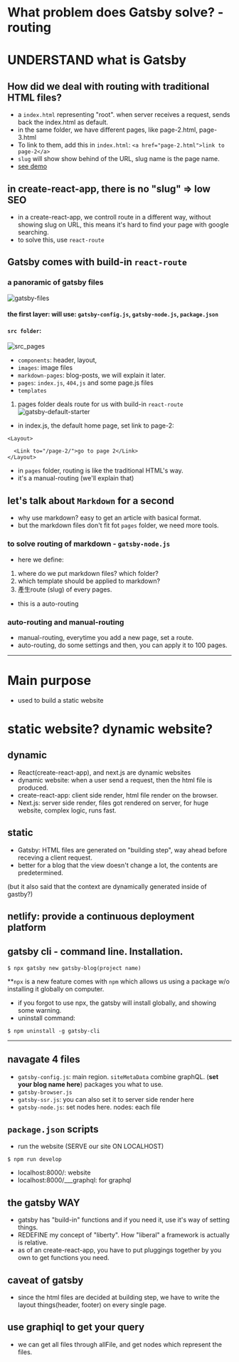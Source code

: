 # What problem does Gatsby solve? - routing  
# UNDERSTAND what is Gatsby

## How did we deal with routing with traditional HTML files?
- a ```index.html``` representing "root". when server receives a request, sends back the index.html as default.
- in the same folder, we have different pages, like page-2.html, page-3.html
- To link to them, add this in ```index.html```: ```<a href="page-2.html">link to page-2</a>```
- ```slug``` will show show behind of the URL, slug name is the page name.
- [see demo](https://dreamy-gates-80ef34.netlify.app/)


## in create-react-app, there is no "slug" => low SEO
- in a create-react-app, we controll route in a different way, without showing slug on URL, this means it's hard to find your page with google searching.
- to solve this, use ```react-route```

## Gatsby comes with build-in ```react-route```

### a panoramic of gatsby files
![gatsby-files](https://user-images.githubusercontent.com/51497994/117394179-3eacd980-af28-11eb-867a-f6d47be72d6a.png)
#### the first layer: will use: ```gatsby-config.js```, ```gatsby-node.js```, ```package.json```
#### ```src folder```:
![src_pages](https://user-images.githubusercontent.com/51497994/117394761-4c169380-af29-11eb-9a96-827c633dc9bc.png)
- ```components```: header, layout,
- ```images```: image files
- ```markdown-pages```: blog-posts, we will explain it later.
- ```pages```: ```index.js```, ```404,js``` and some page.js files 
- ```templates```
1. pages folder deals route for us with build-in ```react-route```\
![gatsby-default-starter](https://user-images.githubusercontent.com/51497994/117395536-b2e87c80-af2a-11eb-80f5-7e335c137ad0.png)
- in index.js, the default home page, set link to page-2:
```react
<Layout>

  <Link to="/page-2/">go to page 2</Link>
</Layout>
```
- in ```pages``` folder, routing is like the traditional HTML's way.
- it's a manual-routing (we'll explain that)

## let's talk about ```Markdown``` for a second
- why use markdown? easy to get an article with basical format.
- but the markdown files don't fit fot ```pages``` folder, we need more tools.

### to solve routing of markdown - ```gatsby-node.js```
- here we define:
1. where do we put markdown files? which folder?
2. which template should be applied to markdown?
3. 產生route (slug) of every pages.
- this is a auto-routing

### auto-routing and manual-routing
- manual-routing, everytime you add a new page, set a route. 
- auto-routing, do some settings and then, you can apply it to 100 pages.

-----

# Main purpose
- used to build a static website

# static website? dynamic website?
## dynamic
- React(create-react-app), and next.js are dynamic websites
- dynamic website: when a user send a request, then the html file is produced.
- create-react-app: client side render, html file render on the browser.
- Next.js: server side render, files got rendered on server, for huge website, complex logic, runs fast.

## static
- Gatsby: HTML files are generated on "building step", way ahead before receving a client request.
- better for a blog that the view doesn't change a lot, the contents are predetermined.

(but it also said that the context are dynamically generated inside of gastby?)

## netlify: provide a continuous deployment platform

## gatsby cli - command line. Installation.
```
$ npx gatsby new gatsby-blog(project name)
```
**```npx``` is a new feature comes with ```npm``` which allows us using a package w/o installing it globally on computer.
- if you forgot to use npx, the gatsby will install globally, and showing some warning.
- uninstall command:
```
$ npm uninstall -g gatsby-cli
```
-----

## navagate 4 files 
- ```gatsby-config.js```: main region. ```siteMetaData``` combine graphQL. (**set your blog name here**) packages you what to use.
- ```gatsby-browser.js```
- ```gatsby-ssr.js```: you can also set it to server side render here
- ```gatsby-node.js```: set nodes here. nodes: each file

## ```package.json``` scripts
- run the website (SERVE our site ON LOCALHOST)
```
$ npm run develop 
```
- localhost:8000/: website
- localhost:8000/___graphql: for graphql

## the gatsby WAY
- gatsby has "build-in" functions and if you need it, use it's way of setting things.
- REDEFINE my concept of "liberty". How "liberal" a framework is actually is relative.
- as of an create-react-app, you have to put pluggings together by you own to get functions you need.

## caveat of gatsby
- since the html files are decided at building step, we have to write the layout things(header, footer) on every single page.

## use graphiql to get your query
- we can get all files through allFile, and get nodes which represent the files.





